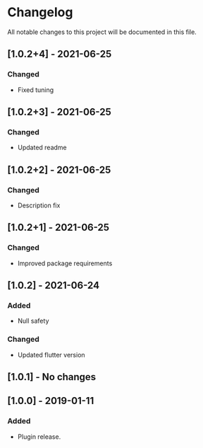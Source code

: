 # Changelog

All notable changes to this project will be documented in this file.

## [1.0.2+4] - 2021-06-25

### Changed
- Fixed tuning

## [1.0.2+3] - 2021-06-25

### Changed
- Updated readme

## [1.0.2+2] - 2021-06-25

### Changed
- Description fix

## [1.0.2+1] - 2021-06-25

### Changed
- Improved package requirements

## [1.0.2] - 2021-06-24

### Added
- Null safety

### Changed
- Updated flutter version

## [1.0.1] - No changes

## [1.0.0] - 2019-01-11

### Added
- Plugin release.
